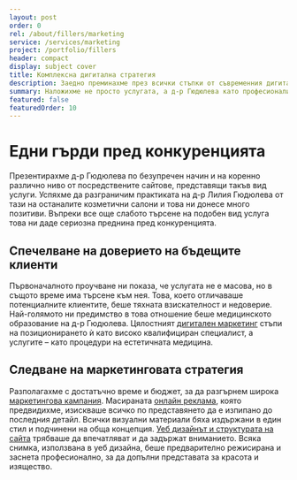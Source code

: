 ```yaml
---
layout: post
order: 0
rel: /about/fillers/marketing
service: /services/marketing
project: /portfolio/fillers
header: compact
display: subject cover
title: Комплексна дигитална стратегия
description: Заедно преминахме през всички стъпки от съвременния дигитален маркетинг-уеб дизайн отговарящ на всички съвременни тенденции, засенемането на снимките и маркетинг планирането
summary: Наложихме не просто услугата, а д-р Гюдюлева като професионалист и изградихме доверие към нея и нейната работа.
featured: false
featuredOrder: 10
---
```

# Едни гърди пред конкуренцията
 Презентирахме д-р Гюдюлева по безупречен начин и на коренно различно ниво от посредствените сайтове, представящи такъв вид услуги. Успяхме да разграничим практиката на д-р Лилия Гюдюлева от тази на останалите козметични салони и това ни донесе много позитиви. Въпреки все още слабото търсене на подобен вид услуга това ни даде сериозна преднина пред конкуренцията.

## Спечелване на доверието на бъдещите клиенти
Първоначалното проучване ни показа, че услугата не е масова, но в същото време има търсене към нея. Това, което отличаваше потенциалните клиентите, беше тяхната взискателност и недоверие. Най-голямото ни предимство в това отношение беше медицинското образование на д-р Гюдюлева. Цялостният [дигитален маркетинг](./../../маркетинг/дигитална-маркетинг-стратегия.html) стъпи на позиционирането ѝ като високо квалифициран специалист, а услугите – като процедури на естетичната медицина.

## Следване на маркетинговата стратегия
Разполагахме с достатъчно време и бюджет, за да разгърнем широка [маркетингова кампания](./../../маркетинг/дигитална-маркетинг-стратегия.html). Масираната [онлайн реклама](./../../маркетинг/онлайн-реклама.html), която предвидихме, изискваше всичко по представянето да е изпипано до последния детайл. Всички визуални материали бяха издържани в един стил и подчинени на обща концепция. [Уеб дизайнът и структурата на сайта](./../../маркетинг/уеб-дизайн.html) трябваше да впечатляват и да задържат вниманието. Всяка снимка, използвана в уеб дизайна, беше предварително режисирана и заснета професионално, за да допълни представата за красота и изящество.